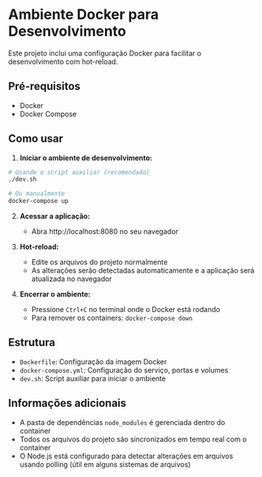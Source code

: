 # Ambiente Docker para Desenvolvimento

Este projeto inclui uma configuração Docker para facilitar o desenvolvimento com hot-reload.

## Pré-requisitos

- Docker
- Docker Compose

## Como usar

1. **Iniciar o ambiente de desenvolvimento:**

```bash
# Usando o script auxiliar (recomendado)
./dev.sh

# Ou manualmente
docker-compose up
```

2. **Acessar a aplicação:**
   - Abra http://localhost:8080 no seu navegador

3. **Hot-reload:**
   - Edite os arquivos do projeto normalmente
   - As alterações serão detectadas automaticamente e a aplicação será atualizada no navegador

4. **Encerrar o ambiente:**
   - Pressione `Ctrl+C` no terminal onde o Docker está rodando
   - Para remover os containers: `docker-compose down`

## Estrutura

- `Dockerfile`: Configuração da imagem Docker
- `docker-compose.yml`: Configuração do serviço, portas e volumes
- `dev.sh`: Script auxiliar para iniciar o ambiente

## Informações adicionais

- A pasta de dependências `node_modules` é gerenciada dentro do container
- Todos os arquivos do projeto são sincronizados em tempo real com o container
- O Node.js está configurado para detectar alterações em arquivos usando polling (útil em alguns sistemas de arquivos) 